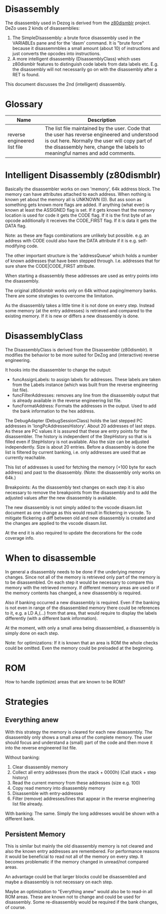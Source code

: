 # Disassembly

The disassembly used in Dezog is derived from the [z80dismblr](https://github.com/maziac/z80dismblr) project.
DeZo uses 2 kinds of disassemblies:
1. The SimpleDisassembly: a brute force disassembly used in the VARIABLEs pane and for the 'dasm' command.
It is "brute force" because it disassemmbles a small amount (about 10) of instructions and just converts the opcodes into instructions.
2. A more intelligent disassembly (DisassemblyClass) which uses z80dismblr features to distinguish code labels from data labels etc. E.g. the disassembly will not necessarily go on with the disassembly after a RET is found.

This document discusses the 2nd (intelligent) disassembly.

# Glossary

| Name | Description |
|------|-------------|
| reverse engineered list file | The list file maintained by the user. Code that the user has reverse engineered and understood is out here. Normally the user will copy part of the disassembly here, change the labels to meaningful names and add comments. |


# Intelligent Disassembly (z80dismblr)

Basically the disassembler works on own 'memory', 64k address block.
The memory can have attributes attached to each address.
When nothing is known yet about the memory all is UNKNOWN (0).
But ass soon as something gets known more flags are added.
If anything (what ever) is known at least the ASSIGNED flag is set.
If it gets known that the memory location is used for code it gets the CODE flag.
If it is the first byte of an opcode additionally it receives the CODE_FIRST flag.
If it is data it gets the DATA flag.

Note: as these are flags combinations are unlikely but possible. e.g. an address with CODE could also have the DATA attribute if it is e.g. self-modifying code.

The other important structure is the 'addressQueue' which holds a number of known addresses that have been stepped through. I.e. addresses that for sure share the CODE|CODE_FIRST attribute.

When starting a disassembly these addresses are used as entry points into the disassembly.

The original z80dismblr works only on 64k without paging/memory banks.
There are some strategies to overcome the limitation.

As the disassembly takes a little time it is not done on every step.
Instead some memory (at the entry addresses) is retrieved and compared to the existing memory.
If it is new or differs a new disassembly is done.


# DisassemblyClass

The DisassemblyClass is derived from the Disassembler (z80dismblr).
It modifies the behavior to be more suited for DeZog and (interactive) reverse engineering.

It hooks into the disassembler to change the output:
- funcAssignLabels: to assign labels for addresses. These labels are taken from the Labels instance (which was built from the reverse engineering list file).
- funcFilterAddresses: removes any line from the disassembly output that is already available in the  reverse engineering list file.
- funcFormatAddress: Formats the addresses in the output. Used to add the bank information to the hex address.

The DebugAdapter (DebugSessionClass) holds the last stepped PC addresses in 'longPcAddressesHistory'.
About 20 addresses of last steps. As these are PC values it is assured that these are entry points for the disassembler.
The history is independent of the StepHistory so that is is filled even if StepHistory is not available.
Also the size can be adjusted independently.
Size is about 20 entries.
Before a disassembly is done the list is filtered by current banking, i.e. only addresses are used that ae currently reachable.

This list of addresses is used for fetching the memory (+100 byte for each address) and past to the disassembly. (Note: the disassembly only works on 64k.)

Breakpoints:
As the disassembly text changes on each step it is also necessary to remove the breakpoints from the disassembly and to add the adjusted values after the new disassembly is available.

The new disassembly is not simply added to the vscode disasm.list document as one change as this would result in flickering in vscode.
To mitigate flickering a diff between old and new disassembly is created and the changes are applied to the vscode disasm.list.

At the end it is also required to update the decorations for the code coverage info.



# When to disassemble

In general a disassembly needs to be done if the underlying memory changes.
Since not all of the memory is retrieved only part of the memory is to be disassembled.
On each step it would be necessary to compare this memory with the retrieved memory.
If different memory areas are used or if the memory contents has changed, a new disassembly is required.

Also if banking occurred a new disassembly is required.
Even if the banking is not even in range of the disassembled memory there could be references to it, e.g. a LD A,(...) from that area, that would require to display the labels differently (with a different bank information).

At the moment, with only a small area being disassembled, a disassembly is simply done on each step.

Note: for optimizations: If it is known that an area is ROM the whole checks could be omitted. Even the memory could be preloaded at the beginning.


# ROM

How to handle (optimize) areas that are known to be ROM?


# Strategies

## Everything anew

With this strategy the memory is cleared for each new disassembly.
The disassembly only shows a small area of the complete memory.
The user should focus and understand a (small) part of the code and then move it into the reverse engineered list file.

Without banking:
1. Clear disassembly memory
2. Collect all entry addresses (from the stack + 0000h) (Call stack + step history)
3. Read the current memory from these addresses (size e.g. 100)
4. Copy read memory into disassembly memory
5. Disassemble with entry-addresses
6. Filter (remove) addresses/lines that appear in the reverse engineering list file already.

With banking:
The same.
Simply the long addresses would be shown with a different bank.


## Persistent Memory

This is similar but mainly the old disassembly memory is not cleared and also the known entry addresses are remembered.
For performance reasons it would be beneficial to read not all of the memory on every step.
It becomes problematic if the memory changed in unread/not compared areas.

An advantage could be that larger blocks could be disassembled and maybe a disassembly is not necessary on each step.

Maybe an optimization to "Everything anew" would also be to read-in all ROM areas.
These are known not to change and could be used for disassembly.
Some re-disassembly would be required if the bank changes, of course.


